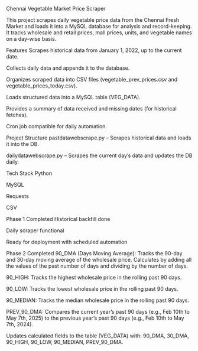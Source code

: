 Chennai Vegetable Market Price Scraper

This project scrapes daily vegetable price data from the Chennai Fresh Market and loads it into a MySQL database for analysis and record-keeping. It tracks wholesale and retail prices, mall prices, units, and vegetable names on a day-wise basis.

Features
Scrapes historical data from January 1, 2022, up to the current date.

Collects daily data and appends it to the database.

Organizes scraped data into CSV files (vegetable_prev_prices.csv and vegetable_prices_today.csv).

Loads structured data into a MySQL table (VEG_DATA).

Provides a summary of data received and missing dates (for historical fetches).

Cron job compatible for daily automation.

Project Structure
pastdatawebscrape.py – Scrapes historical data and loads it into the DB.

dailydatawebscrape.py – Scrapes the current day’s data and updates the DB daily.

Tech Stack
Python

MySQL

Requests

CSV

Phase 1 Completed
Historical backfill done

Daily scraper functional

Ready for deployment with scheduled automation

Phase 2 Completed
90_DMA (Days Moving Average): Tracks the 90-day and 30-day moving average of the wholesale price. Calculates by adding all the values of the past number of days and dividing by the number of days.

90_HIGH: Tracks the highest wholesale price in the rolling past 90 days.

90_LOW: Tracks the lowest wholesale price in the rolling past 90 days.

90_MEDIAN: Tracks the median wholesale price in the rolling past 90 days.

PREV_90_DMA: Compares the current year’s past 90 days (e.g., Feb 10th to May 7th, 2025) to the previous year’s past 90 days (e.g., Feb 10th to May 7th, 2024).

Updates calculated fields to the table (VEG_DATA) with: 90_DMA, 30_DMA, 90_HIGH, 90_LOW, 90_MEDIAN, PREV_90_DMA.
